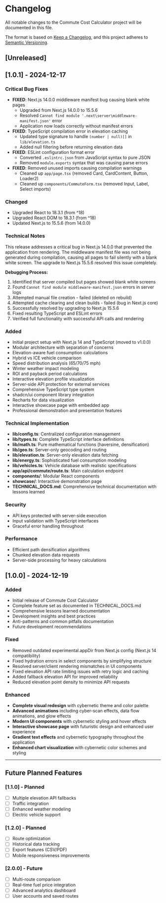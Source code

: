 # Changelog

All notable changes to the Commute Cost Calculator project will be documented in this file.

The format is based on [Keep a Changelog](https://keepachangelog.com/en/1.0.0/),
and this project adheres to [Semantic Versioning](https://semver.org/spec/v2.0.0.html).

## [Unreleased]

## [1.0.1] - 2024-12-17

### Critical Bug Fixes
- **FIXED**: Next.js 14.0.0 middleware manifest bug causing blank white pages
  - Upgraded from Next.js 14.0.0 to 15.5.6
  - Resolved `Cannot find module '.next\server\middleware-manifest.json'` error
  - Application now loads correctly without manifest errors
- **FIXED**: TypeScript compilation error in elevation caching
  - Updated type signature to handle `(number | null)[]` in `lib/elevation.ts`
  - Added null filtering before returning elevation data
- **FIXED**: ESLint configuration format error
  - Converted `.eslintrc.json` from JavaScript syntax to pure JSON
  - Removed `module.exports` syntax that was causing parse errors
- **FIXED**: Removed unused imports causing compilation warnings
  - Cleaned up `app/page.tsx` (removed Card, CardContent, Button, Loader2)
  - Cleaned up `components/CommuteForm.tsx` (removed Input, Label, Select imports)

### Changed
- Upgraded React to 18.3.1 (from ^18)
- Upgraded React DOM to 18.3.1 (from ^18)
- Updated Next.js to 15.5.6 (from 14.0.0)

### Technical Notes
This release addresses a critical bug in Next.js 14.0.0 that prevented the application from rendering. The middleware manifest file was not being generated during compilation, causing all pages to fail silently with a blank white screen. The upgrade to Next.js 15.5.6 resolved this issue completely.

**Debugging Process:**
1. Identified that server compiled but pages showed blank white screens
2. Found `Cannot find module middleware-manifest.json` errors in server logs
3. Attempted manual file creation - failed (deleted on rebuild)
4. Attempted cache clearing and clean builds - failed (bug in Next.js core)
5. Successfully resolved by upgrading to Next.js 15.5.6
6. Fixed resulting TypeScript and ESLint errors
7. Verified full functionality with successful API calls and rendering

### Added
- Initial project setup with Next.js 14 and TypeScript (moved to v1.0.0)
- Modular architecture with separation of concerns
- Elevation-aware fuel consumption calculations
- Hybrid vs ICE vehicle comparison
- Speed distribution analysis (65/70/75 mph)
- Winter weather impact modeling
- ROI and payback period calculations
- Interactive elevation profile visualization
- Server-side API protection for external services
- Comprehensive TypeScript type system
- shadcn/ui component library integration
- Recharts for data visualization
- Interactive showcase page with embedded app
- Professional demonstration and presentation features

### Technical Implementation
- **lib/config.ts**: Centralized configuration management
- **lib/types.ts**: Complete TypeScript interface definitions
- **lib/math.ts**: Pure mathematical functions (haversine, densification)
- **lib/geo.ts**: Server-only geocoding and routing
- **lib/elevation.ts**: Server-only elevation data fetching
- **lib/energy.ts**: Sophisticated fuel consumption modeling
- **lib/vehicles.ts**: Vehicle database with realistic specifications
- **app/api/commute/route.ts**: Main calculation endpoint
- **components/**: Modular React components
- **showcase/**: Interactive demonstration page
- **TECHNICAL_DOCS.md**: Comprehensive technical documentation with lessons learned

### Security
- API keys protected with server-side execution
- Input validation with TypeScript interfaces
- Graceful error handling throughout

### Performance
- Efficient path densification algorithms
- Chunked elevation data requests
- Server-side processing for heavy calculations

## [1.0.0] - 2024-12-19

### Added
- Initial release of Commute Cost Calculator
- Complete feature set as documented in TECHNICAL_DOCS.md
- Comprehensive lessons learned documentation
- Development insights and best practices
- Anti-patterns and common pitfalls documentation
- Future development recommendations

### Fixed
- Removed outdated experimental.appDir from Next.js config (Next.js 14 compatibility)
- Fixed hydration errors in select components by simplifying structure
- Resolved server/client rendering mismatches in UI components
- Fixed elevation API rate limiting issues with retry logic and caching
- Added fallback elevation API for improved reliability
- Reduced elevation point density to minimize API requests

### Enhanced
- **Complete visual redesign** with cybernetic theme and color palette
- **Advanced animations** including cyber-scan effects, data flow animations, and glow effects
- **Modern UI components** with cybernetic styling and hover effects
- **Interactive showcase page** with futuristic design and enhanced user experience
- **Gradient text effects** and cybernetic typography throughout the application
- **Enhanced chart visualization** with cybernetic color schemes and styling

---

## Future Planned Features

### [1.1.0] - Planned
- [ ] Multiple elevation API fallbacks
- [ ] Traffic integration
- [ ] Enhanced weather modeling
- [ ] Electric vehicle support

### [1.2.0] - Planned
- [ ] Route optimization
- [ ] Historical data tracking
- [ ] Export features (CSV/PDF)
- [ ] Mobile responsiveness improvements

### [2.0.0] - Future
- [ ] Multi-route comparison
- [ ] Real-time fuel price integration
- [ ] Advanced analytics dashboard
- [ ] User accounts and saved routes
